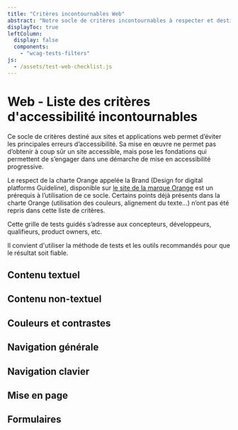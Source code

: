 ```yaml
---
title: "Critères incontournables Web"
abstract: "Notre socle de critères incontournables à respecter et destiné aux sites et applications web"
displayToc: true
leftColumn:
  display: false
  components: 
    - "wcag-tests-filters"
js:
  - /assets/test-web-checklist.js
---
```


# Web - Liste des critères d'accessibilité incontournables

Ce socle de critères destiné aux sites et applications web permet d’éviter les principales erreurs d’accessibilité.
Sa mise en œuvre ne permet pas d’obtenir à coup sûr un site accessible, mais pose les fondations qui permettent de s’engager dans une démarche de mise en accessibilité progressive.

Le respect de la charte Orange appelée la Brand (Design for digital platforms Guideline), disponible sur [le site de la marque Orange](https://design.orange.com/) est un prérequis à l’utilisation de ce socle.
Certains points déjà présents dans la charte Orange (utilisation des couleurs, alignement du texte…) n’ont pas été repris dans cette liste de critères.

Cette grille de tests guidés s’adresse aux concepteurs, développeurs, qualifieurs, product owners, etc.

Il convient d'utiliser la méthode de tests et les outils recommandés pour que le résultat soit fiable.


<section id="refTests" class="accordion" aria-multiselectable="true">
  <h2 id="test-contenu-textuel">Contenu textuel</h2>
  <h2 id="test-contenu-non-textuel">Contenu non-textuel</h2>
  <h2 id="test-couleurs-et-contrastes">Couleurs et contrastes</h2>
  <h2 id="test-navigation-generale">Navigation générale</h2>
  <h2 id="test-navigation-clavier">Navigation clavier</h2>
  <h2 id="test-mise-en-page">Mise en page</h2>
  <h2 id="test-formulaires">Formulaires</h2>
</section>
